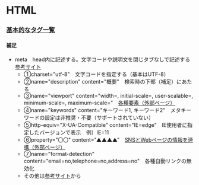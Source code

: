 # HTML
  
### [基本的なタグ一覧](https://web-designer.cman.jp/html_ref/function_list/) 
  
#### 補足  
* meta　head内に記述する。文字コードや説明文を閉じタブなしで記述する　[参考サイト](https://style.potepan.com/articles/21185.html#metameta)
  * ①charset="utf-8"　文字コードを指定する（基本はUTF-8）
  * ②name="description" content="概要"　検索時の下部（補足）にあたる
  * ③name="viewport" content="width=, initial-scale=, user-scalable=, minimum-scale=, maximum-scale="　[各種要素（外部ページ）](https://pecopla.net/web-column/viewport)
  * ④name="keywords" content="キーワード1, キーワード2"　メタキーワードの設定は非推奨・不要（サポートされていない）
  * ⑤http-equiv="X-UA-Compatible" content="IE=edge"　IE使用者に指定したバージョンで表示　例）IE=11
  * ⑥property="〇〇" content="▲▲▲▲"　[SNSとWebページの情報を連携（外部ページ）](https://seolaboratory.jp/64252/)
  * ⑦name="format-detection" content="email=no,telephone=no,address=no"　各種自動リンクの無効化
  * その他は[参考サイト](https://style.potepan.com/articles/21185.html#metameta)から
